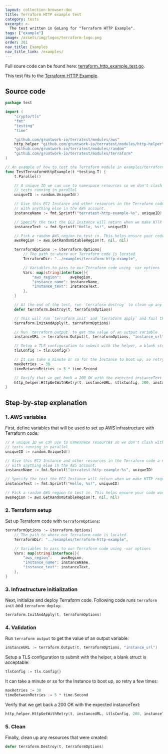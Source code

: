 ```yaml
---
layout: collection-browser-doc
title: Terraform HTTP example test
category: tests
excerpt: >-
  The test written in GoLang for "Terraform HTTP Example".
tags: ["example"]
image: /assets/img/logos/terraform-logo.png
order: 201
nav_title: Examples
nav_title_link: /examples/
---
```


Full soure code can be found here: [terraform_http_example_test.go](https://github.com/gruntwork-io/terratest/blob/master/test/terraform_http_example_test.go).


This test fits to the [Terraform HTTP Example]({{site.baseurl}}/examples/code-examples/terraform-http-example/).

## Source code

```go
package test

import (
	"crypto/tls"
	"fmt"
	"testing"
	"time"

	"github.com/gruntwork-io/terratest/modules/aws"
	http_helper "github.com/gruntwork-io/terratest/modules/http-helper"
	"github.com/gruntwork-io/terratest/modules/random"
	"github.com/gruntwork-io/terratest/modules/terraform"
)

// An example of how to test the Terraform module in examples/terraform-http-example using Terratest.
func TestTerraformHttpExample(t *testing.T) {
	t.Parallel()

	// A unique ID we can use to namespace resources so we don't clash with anything already in the AWS account or
	// tests running in parallel
	uniqueID := random.UniqueId()

	// Give this EC2 Instance and other resources in the Terraform code a name with a unique ID so it doesn't clash
	// with anything else in the AWS account.
	instanceName := fmt.Sprintf("terratest-http-example-%s", uniqueID)

	// Specify the text the EC2 Instance will return when we make HTTP requests to it.
	instanceText := fmt.Sprintf("Hello, %s!", uniqueID)

	// Pick a random AWS region to test in. This helps ensure your code works in all regions.
	awsRegion := aws.GetRandomStableRegion(t, nil, nil)

	terraformOptions := &terraform.Options{
		// The path to where our Terraform code is located
		TerraformDir: "../examples/terraform-http-example",

		// Variables to pass to our Terraform code using -var options
		Vars: map[string]interface{}{
			"aws_region":    awsRegion,
			"instance_name": instanceName,
			"instance_text": instanceText,
		},
	}

	// At the end of the test, run `terraform destroy` to clean up any resources that were created
	defer terraform.Destroy(t, terraformOptions)

	// This will run `terraform init` and `terraform apply` and fail the test if there are any errors
	terraform.InitAndApply(t, terraformOptions)

	// Run `terraform output` to get the value of an output variable
	instanceURL := terraform.Output(t, terraformOptions, "instance_url")

	// Setup a TLS configuration to submit with the helper, a blank struct is acceptable
	tlsConfig := tls.Config{}

	// It can take a minute or so for the Instance to boot up, so retry a few times
	maxRetries := 30
	timeBetweenRetries := 5 * time.Second

	// Verify that we get back a 200 OK with the expected instanceText
	http_helper.HttpGetWithRetry(t, instanceURL, &tlsConfig, 200, instanceText, maxRetries, timeBetweenRetries)
}
```

## Step-by-step explanation

### 1. AWS variables

First, define variables that will be used to set up AWS infrastructure with Terraform code:

```go
// A unique ID we can use to namespace resources so we don't clash with anything already in the AWS account or
// tests running in parallel
uniqueID := random.UniqueId()

// Give this EC2 Instance and other resources in the Terraform code a name with a unique ID so it doesn't clash
// with anything else in the AWS account.
instanceName := fmt.Sprintf("terratest-http-example-%s", uniqueID)

// Specify the text the EC2 Instance will return when we make HTTP requests to it.
instanceText := fmt.Sprintf("Hello, %s!", uniqueID)

// Pick a random AWS region to test in. This helps ensure your code works in all regions.
awsRegion := aws.GetRandomStableRegion(t, nil, nil)
```

### 2. Terraform setup

Set up Terraform code with `terraformOptions`:

```go
terraformOptions := &terraform.Options{
	// The path to where our Terraform code is located
	TerraformDir: "../examples/terraform-http-example",

	// Variables to pass to our Terraform code using -var options
	Vars: map[string]interface{}{
		"aws_region":    awsRegion,
		"instance_name": instanceName,
		"instance_text": instanceText,
	},
}
```

### 3. Infrastructure initialization

Next, initialize and deploy Terraform code. Following code runs `terraform init` and `terraform deploy`:

```go
terraform.InitAndApply(t, terraformOptions)
```

### 4. Validation

Run `terraform output` to get the value of an output variable:

```go
instanceURL := terraform.Output(t, terraformOptions, "instance_url")
```

Setup a TLS configuration to submit with the helper, a blank struct is acceptable:
```go
tlsConfig := tls.Config{}
```

It can take a minute or so for the Instance to boot up, so retry a few times:
```go
maxRetries := 30
timeBetweenRetries := 5 * time.Second
```

Verify that we get back a 200 OK with the expected instanceText:
```go
http_helper.HttpGetWithRetry(t, instanceURL, &tlsConfig, 200, instanceText, maxRetries, timeBetweenRetries)
```

### 5. Clean

Finally, clean up any resources that were created:

```go
defer terraform.Destroy(t, terraformOptions)
```
